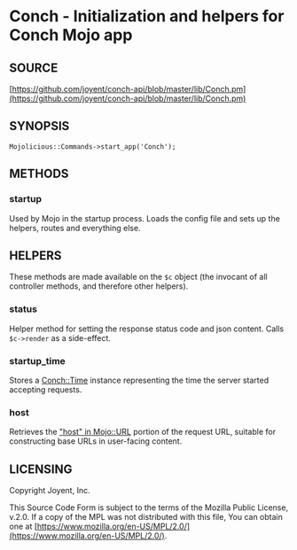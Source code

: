 # Conch - Initialization and helpers for Conch Mojo app

## SOURCE

[https://github.com/joyent/conch-api/blob/master/lib/Conch.pm](https://github.com/joyent/conch-api/blob/master/lib/Conch.pm)

## SYNOPSIS

```
Mojolicious::Commands->start_app('Conch');
```

## METHODS

### startup

Used by Mojo in the startup process. Loads the config file and sets up the
helpers, routes and everything else.

## HELPERS

These methods are made available on the `$c` object (the invocant of all controller methods,
and therefore other helpers).

### status

Helper method for setting the response status code and json content. Calls
`$c->render` as a side-effect.

### startup\_time

Stores a [Conch::Time](../modules/Conch%3A%3ATime) instance representing the time the server started accepting requests.

### host

Retrieves the ["host" in Mojo::URL](https://metacpan.org/pod/Mojo%3A%3AURL#host) portion of the request URL, suitable for constructing base URLs
in user-facing content.

## LICENSING

Copyright Joyent, Inc.

This Source Code Form is subject to the terms of the Mozilla Public License,
v.2.0. If a copy of the MPL was not distributed with this file, You can obtain
one at [https://www.mozilla.org/en-US/MPL/2.0/](https://www.mozilla.org/en-US/MPL/2.0/).
